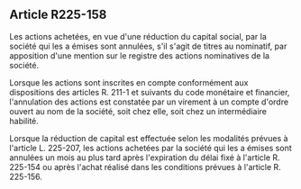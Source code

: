 Article R225-158
----
Les actions achetées, en vue d'une réduction du capital social, par la société
qui les a émises sont annulées, s'il s'agit de titres au nominatif, par
apposition d'une mention sur le registre des actions nominatives de la société.

Lorsque les actions sont inscrites en compte conformément aux dispositions des
articles R. 211-1 et suivants du code monétaire et financier, l'annulation des
actions est constatée par un virement à un compte d'ordre ouvert au nom de la
société, soit chez elle, soit chez un intermédiaire habilité.

Lorsque la réduction de capital est effectuée selon les modalités prévues à
l'article L. 225-207, les actions achetées par la société qui les a émises sont
annulées un mois au plus tard après l'expiration du délai fixé à l'article R.
225-154 ou après l'achat réalisé dans les conditions prévues à l'article R.
225-156.
